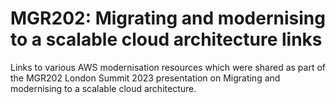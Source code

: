 # MGR202: Migrating and modernising to a scalable cloud architecture links
Links to various AWS modernisation resources which were shared as part of the MGR202 London Summit 2023 presentation on Migrating and modernising to a scalable cloud architecture.
